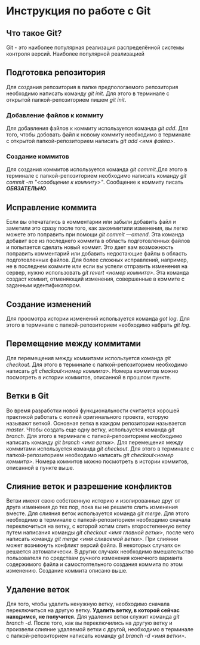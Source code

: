 # Инструкция по работе с Git

## Что такое Git?
Git - это наиболее популярная реализация распределённой системы контроля версий. Наиболее популярной реализацией 

## Подготовка репозитория
Для создания репозитория в папке предпологаемого репозитория необходимо написать команду *git init*. Для этого в терминале с открытой папкой-репозиторием пишем *git init*.

### Добавление файлов к коммиту
Для добавления файлов к коммиту используется команда *git add*. Для того, чтобы добовать файл к новому коммиту необходимо в терминале с открытой папкой-репозиторием написать *git add <имя файла>*.

### Создание коммитов
Для создания коммитов используется команда *git commit*.Для этого в терминале с папкой-репозиторием необходимо написать команду *git commit -m "<сообщение к коммиту>"*. Сообщение к коммиту писать ***ОБЯЗАТЕЛЬНО***.

## Исправление коммита
Если вы опечатались в комментарии или забыли добавить файл и заметили это сразу после того, как закоммитили изменения, вы легко можете это поправить при помощи *git commit —amend*. Эта команда добавит все из последнего коммита в область подготовленных файлов и попытается сделать новый коммит. Это дает вам возможность поправить комментарий или добавить недостающие файлы в область подготовленных файлов.
Для более сложных исправлений, например, не в последнем коммите или если вы успели отправить изменения на сервер, нужно использовать *git revert <номер коммита>*. Эта команда создаст коммит, отменяющий изменения, совершенные в коммите с заданным идентификатором.

## Создание изменений
Для просмотра истории изменений используется команда *got log*. Для этого в терминале с папкой-репозиторием необходимо набрать *git log*.

## Перемещение между коммитами
Для перемещения между коммитами используется команда *git checkout*. Для этого в терминале с папкой-репозиторием необходимо написать *git checkout<номер коммита>*. Номера коммитов можно посмотреть в истории коммитов, описанной в прошлом пункте. 

## Ветки в Git
Во время разработки новой функциональности считается хорошей практикой работать с копией оригинального проекта, которую называют веткой. Основная ветка в каждом репозитории называется *master*. Чтобы создать еще одну ветку, используется команда *git branch*. Для этого в терминале с папкой-репозиторием необходимо написать команду *git branch <имя ветки>*.
Для перемещения между коммитами используется команда *git checkout*. Для этого в терминале с папкой-репозиторием необходимо написать *git checkout<номер коммита>*. Номера коммитов можно посмотреть в истории коммитов, описанной в пункте выше.

## Слияние веток и разрешение конфликтов
Ветви имеют свою собственную историю и изолированные друг от друга изменения до тех пор, пока вы не решаете слить изменения вместе. Для слияния веток используется команда *git merge*. Для этого необходимо в терминале с папкой-репозиторием необходимо сначала переключиться на ветку, с которой хотим слить второстепенную ветку путем написания команды *git checkout <имя главной ветки>*, после чего написать команду *git merge <имя сливаемой ветки>*. 
При слиянии может возникнуть конфликт версий файла. В некоторых случаях он решается автоматически. В других случаях необходимо вмешательство пользователя по средствам ручного изменения конечного варианта содержимого файла и самостоятельного создания коммита по этом изменению. Создание коммита описано выше.

## Удаление веток
Для того, чтобы удалить ненужную ветку, необходимо сначала переключиться на другую ветку. **Удалить ветку, в которой сейчас находимся, не получится**. Для удаления ветки служит команда *git branch -d*. После того, как вы переключились на другую ветку и произвели слияние удаляемой ветки с другой, необходимо в терминале с папкой-репозиторием написать команду *git branch -d <имя ветки>*.